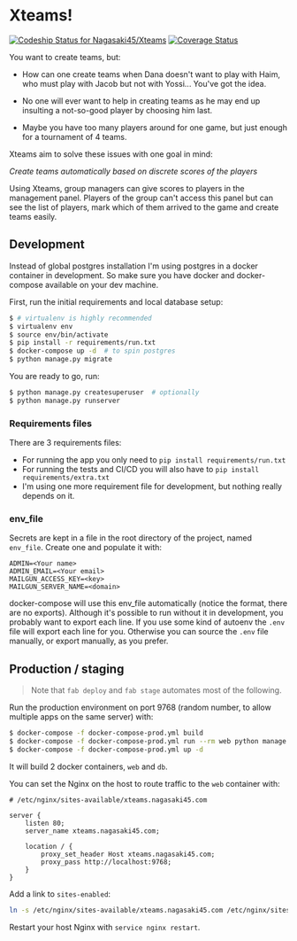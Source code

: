 Xteams!
=======

[ ![Codeship Status for Nagasaki45/Xteams](https://codeship.com/projects/aa1e00d0-bb05-0133-640e-6efa14f009c2/status?branch=master)](https://codeship.com/projects/135768)
[![Coverage Status](https://coveralls.io/repos/github/Nagasaki45/Xteams/badge.svg?branch=master)](https://coveralls.io/github/Nagasaki45/Xteams?branch=master)

You want to create teams, but:

- How can one create teams when Dana doesn't want to play with Haim, who must play with Jacob but not with Yossi... You've got the idea.

- No one will ever want to help in creating teams as he may end up insulting a not-so-good player by choosing him last.

- Maybe you have too many players around for one game, but just enough for a tournament of 4 teams.

Xteams aim to solve these issues with one goal in mind:

_Create teams automatically based on discrete scores of the players_

Using Xteams, group managers can give scores to players in the management panel. Players of the group can't access this panel but can see the list of players, mark which of them arrived to the game and create teams easily.

## Development

Instead of global postgres installation I'm using postgres in a docker container in development. So make sure you have docker and docker-compose available on your dev machine.

First, run the initial requirements and local database setup:

```bash
$ # virtualenv is highly recommended
$ virtualenv env
$ source env/bin/activate
$ pip install -r requirements/run.txt
$ docker-compose up -d  # to spin postgres
$ python manage.py migrate
```

You are ready to go, run:

```bash
$ python manage.py createsuperuser  # optionally
$ python manage.py runserver
```

### Requirements files

There are 3 requirements files:
- For running the app you only need to `pip install requirements/run.txt`
- For running the tests and CI/CD you will also have to `pip install requirements/extra.txt`
- I'm using one more requirement file for development, but nothing really depends on it.

### env_file

Secrets are kept in a file in the root directory of the project, named `env_file`. Create one and populate it with:

```
ADMIN=<Your name>
ADMIN_EMAIL=<Your email>
MAILGUN_ACCESS_KEY=<key>
MAILGUN_SERVER_NAME=<domain>
```

docker-compose will use this env_file automatically (notice the format, there are no exports).
Although it's possible to run without it in development, you probably want to export each line. If you use some kind of autoenv the `.env` file will export each line for you. Otherwise you can source the `.env` file manually, or export manually, as you prefer.

## Production / staging

> Note that `fab deploy` and `fab stage` automates most of the following.

Run the production environment on port 9768 (random number, to allow multiple apps on the same server) with:

```bash
$ docker-compose -f docker-compose-prod.yml build
$ docker-compose -f docker-compose-prod.yml run --rm web python manage.py migrate
$ docker-compose -f docker-compose-prod.yml up -d
```

It will build 2 docker containers, `web` and `db`.

You can set the Nginx on the host to route traffic to the `web` container with:

```
# /etc/nginx/sites-available/xteams.nagasaki45.com

server {
    listen 80;
    server_name xteams.nagasaki45.com;

    location / {
        proxy_set_header Host xteams.nagasaki45.com;
        proxy_pass http://localhost:9768;
    }
}
```

Add a link to `sites-enabled`:

```bash
ln -s /etc/nginx/sites-available/xteams.nagasaki45.com /etc/nginx/sites-enabled/xteams.nagasaki45.com
```

Restart your host Nginx with `service nginx restart`.
